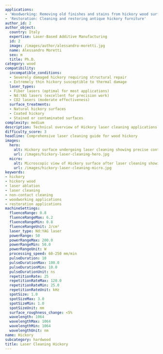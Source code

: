 ```yaml
---
applications:
- 'Woodworking: Removing old finishes and stains from hickory wood surfaces'
- 'Restoration: Cleaning and restoring antique hickory furniture'
author_id: 2
author_object:
  country: Italy
  expertise: Laser-Based Additive Manufacturing
  id: 2
  image: /images/author/alessandro-moretti.jpg
  name: Alessandro Moretti
  sex: m
  title: Ph.D.
category: wood
compatibility:
  incompatible_conditions:
  - Severely damaged hickory requiring structural repair
  - Extremely thin hickory susceptible to thermal damage
  laser_types:
  - Fiber lasers (optimal for most applications)
  - Nd:YAG lasers (excellent for precision work)
  - CO2 lasers (moderate effectiveness)
  surface_treatments:
  - Natural hickory surfaces
  - Coated hickory
  - Stained or contaminated surfaces
complexity: medium
description: Technical overview of Hickory laser cleaning applications and parameters
difficulty_score: 3
headline: Comprehensive laser cleaning guide for wood hickory
images:
  hero:
    alt: Hickory surface undergoing laser cleaning showing precise contamination removal
    url: /images/hickory-laser-cleaning-hero.jpg
  micro:
    alt: Microscopic view of Hickory surface after laser cleaning showing detailed surface structure
    url: /images/hickory-laser-cleaning-micro.jpg
keywords:
- hickory
- hickory wood
- laser ablation
- laser cleaning
- non-contact cleaning
- woodworking applications
- restoration applications
machineSettings:
  fluenceRange: 0.8
  fluenceRangeMax: 6.2
  fluenceRangeMin: 0.8
  fluenceRangeUnit: J/cm²
  laser_type: Nd:YAG laser
  powerRange: 50
  powerRangeMax: 200.0
  powerRangeMin: 50.0
  powerRangeUnit: W
  processing_speed: 60-250 mm/min
  pulseDuration: 10
  pulseDurationMax: 100.0
  pulseDurationMin: 10.0
  pulseDurationUnit: ns
  repetitionRate: 25
  repetitionRateMax: 120.0
  repetitionRateMin: 25.0
  repetitionRateUnit: kHz
  spotSize: 1.0
  spotSizeMax: 3.0
  spotSizeMin: 1.0
  spotSizeUnit: mm
  surface_roughness_change: <5%
  wavelength: 1064
  wavelengthMax: 1064
  wavelengthMin: 1064
  wavelengthUnit: nm
name: Hickory
subcategory: hardwood
title: Laser Cleaning Hickory
---
```

